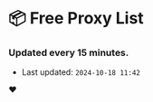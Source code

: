# :package: Free Proxy List
### Updated every 15 minutes.

- Last updated: `2024-10-18 11:42`

:heart:
